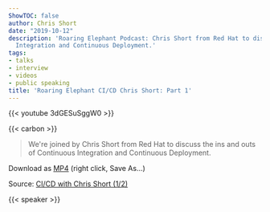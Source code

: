 ```yaml
---
ShowTOC: false
author: Chris Short
date: "2019-10-12"
description: 'Roaring Elephant Podcast: Chris Short from Red Hat to discuss Continuous
  Integration and Continuous Deployment.'
tags:
- talks
- interview
- videos
- public speaking
title: 'Roaring Elephant CI/CD Chris Short: Part 1'
---
```


{{< youtube 3dGESuSggW0 >}}

{{< carbon >}}

> We're joined by Chris Short from Red Hat to discuss the ins and outs of Continuous Integration and Continuous Deployment.

Download as [MP4](https://shortcdn.com/chrisshort/CI_CD-with-Chris-Short-1_2.mp4) (right click, Save As...)

Source: [CI/CD with Chris Short (1/2)](https://youtu.be/3dGESuSggW0)

{{< speaker >}}

